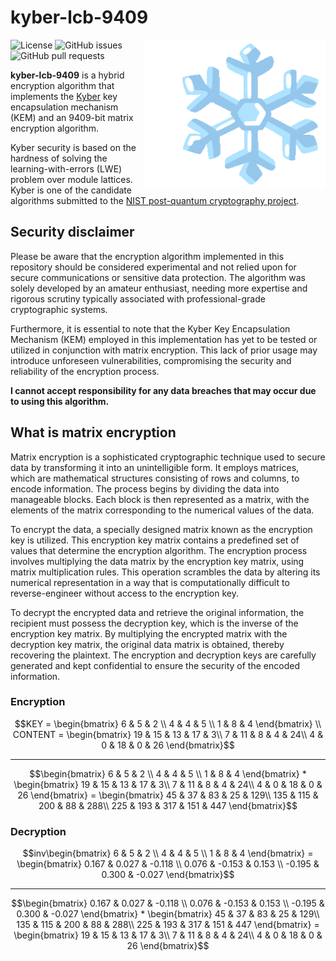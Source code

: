 # kyber-lcb-9409

<img src="assets/snowflake_2744-fe0f_padding.gif" align="right" height="240" width="290"/>

![License](https://img.shields.io/github/license/NotReeceHarris/kyber-lcb-9409?style=flat-square)
![GitHub issues](https://img.shields.io/github/issues/NotReeceHarris/kyber-lcb-9409?style=flat-square)
![GitHub pull requests](https://img.shields.io/github/issues-pr/NotReeceHarris/kyber-lcb-9409?style=flat-square)

**kyber-lcb-9409** is a hybrid encryption algorithm that implements the [Kyber](https://pq-crystals.org/kyber/) key encapsulation mechanism (KEM) and an 9409-bit matrix encryption algorithm.

Kyber security is based on the hardness of solving the learning-with-errors (LWE) problem over module lattices. Kyber is one of the candidate algorithms submitted to the [NIST post-quantum cryptography project](https://csrc.nist.gov/Projects/Post-Quantum-Cryptography).

## Security disclaimer
Please be aware that the encryption algorithm implemented in this repository should be considered experimental and not relied upon for secure communications or sensitive data protection. The algorithm was solely developed by an amateur enthusiast, needing more expertise and rigorous scrutiny typically associated with professional-grade cryptographic systems.

Furthermore, it is essential to note that the Kyber Key Encapsulation Mechanism (KEM) employed in this implementation has yet to be tested or utilized in conjunction with matrix encryption. This lack of prior usage may introduce unforeseen vulnerabilities, compromising the security and reliability of the encryption process.

**I cannot accept responsibility for any data breaches that may occur due to using this algorithm.**

## What is matrix encryption

Matrix encryption is a sophisticated cryptographic technique used to secure data by transforming it into an unintelligible form. It employs matrices, which are mathematical structures consisting of rows and columns, to encode information. The process begins by dividing the data into manageable blocks. Each block is then represented as a matrix, with the elements of the matrix corresponding to the numerical values of the data.

To encrypt the data, a specially designed matrix known as the encryption key is utilized. This encryption key matrix contains a predefined set of values that determine the encryption algorithm. The encryption process involves multiplying the data matrix by the encryption key matrix, using matrix multiplication rules. This operation scrambles the data by altering its numerical representation in a way that is computationally difficult to reverse-engineer without access to the encryption key.

To decrypt the encrypted data and retrieve the original information, the recipient must possess the decryption key, which is the inverse of the encryption key matrix. By multiplying the encrypted matrix with the decryption key matrix, the original data matrix is obtained, thereby recovering the plaintext. The encryption and decryption keys are carefully generated and kept confidential to ensure the security of the encoded information.


### Encryption

```math
KEY = \begin{bmatrix}
6 & 5 & 2 \\
4 & 4 & 5 \\
1 & 8 & 4
\end{bmatrix}

\\

CONTENT = \begin{bmatrix}
19 & 15 & 13 & 17 & 3\\
7 & 11 & 8 & 4 & 24\\
4 & 0 & 18 & 0 & 26
\end{bmatrix}
```

---

```math
\begin{bmatrix}
6 & 5 & 2 \\
4 & 4 & 5 \\
1 & 8 & 4
\end{bmatrix}
*
\begin{bmatrix}
19 & 15 & 13 & 17 & 3\\
7 & 11 & 8 & 4 & 24\\
4 & 0 & 18 & 0 & 26
\end{bmatrix}
=
\begin{bmatrix}
45 & 37 & 83 & 25 & 129\\
135 & 115 & 200 & 88 & 288\\
225 & 193 & 317 & 151 & 447
\end{bmatrix}
```


### Decryption

```math
inv\begin{bmatrix}
6 & 5 & 2 \\
4 & 4 & 5 \\
1 & 8 & 4
\end{bmatrix}
=
\begin{bmatrix}
0.167 & 0.027 & -0.118 \\
0.076 & -0.153 & 0.153 \\
-0.195 & 0.300 & -0.027
\end{bmatrix}
```

---

```math
\begin{bmatrix}
0.167 & 0.027 & -0.118 \\
0.076 & -0.153 & 0.153 \\
-0.195 & 0.300 & -0.027
\end{bmatrix}
*
\begin{bmatrix}
45 & 37 & 83 & 25 & 129\\
135 & 115 & 200 & 88 & 288\\
225 & 193 & 317 & 151 & 447
\end{bmatrix}
=
\begin{bmatrix}
19 & 15 & 13 & 17 & 3\\
7 & 11 & 8 & 4 & 24\\
4 & 0 & 18 & 0 & 26
\end{bmatrix}
```
